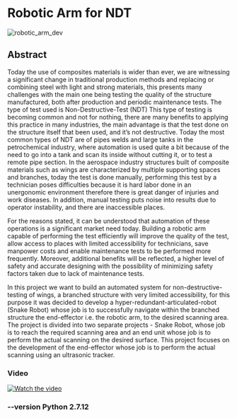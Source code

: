 # Robotic Arm for NDT
![robotic_arm_dev](https://user-images.githubusercontent.com/59603146/97998404-b885ce00-1df2-11eb-9ac4-251dfda7d4bc.jpeg)

## Abstract

Today the use of composites materials is wider than ever, we are witnessing a significant change in traditional production methods and replacing or combining steel with light and strong materials, this presents many challenges with the main one being testing the quality of the structure manufactured, both after production and periodic maintenance tests. The type of test used is Non-Destructive-Test (NDT) This type of testing is becoming common and not for nothing, there are many benefits to applying this practice in many industries, the main advantage is that the test done on the structure itself that been used, and it’s not destructive. Today the most common types of NDT are of pipes welds and large tanks in the petrochemical industry, where automation is used quite a bit because of the need to go into a tank and scan its inside without cutting it, or to test a remote pipe section. In the aerospace industry structures built of composite materials such as wings are characterized by multiple supporting spaces and branches, today the test is done manually, performing this test by a technician poses difficulties because it is hard labor done in an unergonomic environment therefore there is great danger of injuries and work diseases. In addition, manual testing puts noise into results due to operator instability, and there are inaccessible places.
 
 For the reasons stated, it can be understood that automation of these operations is a significant market need today. Building a robotic arm capable of performing the test efficiently will improve the quality of the test, allow access to places with limited accessibility for technicians, save manpower costs and enable maintenance tests to be performed more frequently. Moreover, additional benefits will be reflected, a higher level of safety and accurate designing with the possibility of minimizing safety factors taken due to lack of maintenance tests.
 
In this project we want to build an automated system for non-destructive-testing of wings, a branched structure with very limited accessibility, for this purpose it was decided to develop a hyper-redundant-articulated-robot (Snake Robot) whose job is to successfully navigate within the branched structure the end-effector i.e. the robotic arm, to the desired scanning area. The project is divided into two separate projects - Snake Robot, whose job is to reach the required scanning area and an end unit whose job is to perform the actual scanning on the desired surface. This project focuses on the development of the end-effector whose job is to perform the actual scanning using an ultrasonic tracker.

### Video
[![Watch the video](https://img.youtube.com/vi/91QBKouiPIk/maxresdefault.jpg)](https://youtu.be/91QBKouiPIk)

### --version Python 2.7.12
